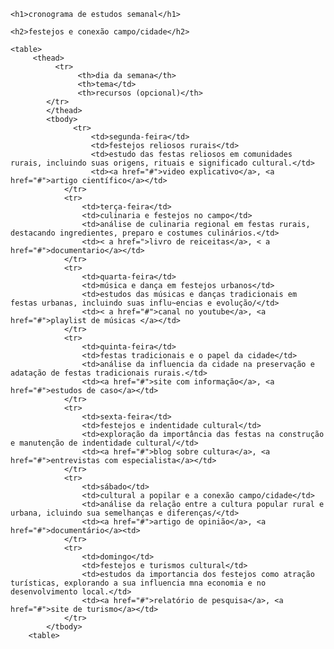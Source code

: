<!DOCTYPE html>
<html lang="pt-br">
<head>
     <meta charset="UTF-8">
     <meta name="viewport" content="width=device-width, initial-scale=1.0">
     <title>cronograma de estudos: festejos e conexão campo/cidade</title>
     <style>
           table {
                width: 100%;
                border-collapse: colapse;
      }
      th, td {
          border: 1px solid #ddd;
          padding: 8px;
          text-aling: left;
    }
    th {
        background-color; #f2f2f2;
    }
</style>
</head>
<body>

    <h1>cronograma de estudos semanal</h1>

    <h2>festejos e conexão campo/cidade</h2>

    <table>
         <thead>
              <tr>
                   <th>dia da semana</th>
                   <th>tema</td>
                   <th>recursos (opcional)</th>
            </tr>
            </thead>
            <tbody>
                  <tr>
                      <td>segunda-feira</td>
                      <td>festejos reliosos rurais</td>
                      <td>estudo das festas reliosos em comunidades rurais, incluindo suas origens, rituais e significado cultural.</td>
                      <td><a href="#">video explicativo</a>, <a href="#">artigo científico</a></td>
                </tr>
                <tr>
                    <td>terça-feira</td>
                    <td>culinaria e festejos no campo</td>
                    <td>análise de culinaria regional em festas rurais, destacando ingredientes, preparo e costumes culinários.</td>
                    <td>< a href=">livro de reiceitas</a>, < a href="#">documentario</a></td>
                </tr>
                <tr>
                    <td>quarta-feira</td>
                    <td>música e dança em festejos urbanos</td>
                    <td>estudos das músicas e danças tradicionais em festas urbanas, incluindo suas influ~encias e evolução/</td>
                    <td>< a href="#">canal no youtube</a>, <a href="#">playlist de músicas </a></td>
                </tr>
                <tr>
                    <td>quinta-feira</td>
                    <td>festas tradicionais e o papel da cidade</td>
                    <td>análise da influencia da cidade na preservação e adatação de festas tradicionais rurais.</td>
                    <td><a href="#">site com informação</a>, <a href="#">estudos de caso</a></td>
                </tr>
                <tr>
                    <td>sexta-feira</td>
                    <td>festejos e indentidade cultural</td>
                    <td>exploração da importância das festas na construção e manutenção de indentidade cultural/</td>
                    <td><a href="#">blog sobre cultura</a>, <a href="#">entrevistas com especialista</a></td>
                </tr>
                <tr>
                    <td>sábado</td>
                    <td>cultural a popilar e a conexão campo/cidade</td>
                    <td>análise da relação entre a cultura popular rural e urbana, icluindo sua semelhanças e diferenças/</td>
                    <td><a href="#">artigo de opinião</a>, <a href="#">documentário</a><td>
                </tr>
                <tr>
                    <td>domingo</td>
                    <td>festejos e turismos cultural</td>
                    <td>estudos da importancia dos festejos como atração turísticas, explorando a sua influencia mna economia e no desenvolvimento local.</td>
                    <td><a href="#">relatório de pesquisa</a>, <a href="#">site de turismo</a></td>
                </tr>
            </tbody>
        <table>

</body>
</html>